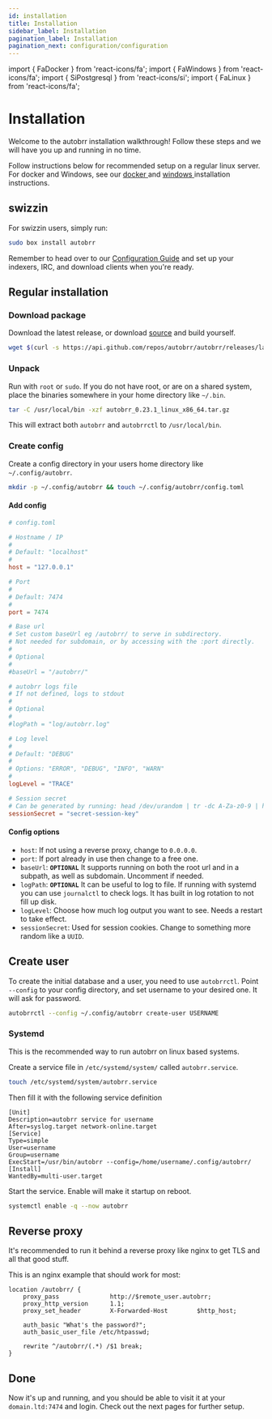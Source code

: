 ```yaml
---
id: installation
title: Installation
sidebar_label: Installation
pagination_label: Installation
pagination_next: configuration/configuration
---
```


import { FaDocker } from 'react-icons/fa';
import { FaWindows } from 'react-icons/fa';
import { SiPostgresql } from 'react-icons/si';
import { FaLinux } from 'react-icons/fa';

# Installation <FaLinux />

Welcome to the autobrr installation walkthrough!
Follow these steps and we will have you up and running in no time.

Follow instructions below for recommended setup on a regular linux server.  
For docker and Windows, see our [docker <FaDocker />](/getting-started/docker) and [windows <FaWindows />](/getting-started/windows) installation instructions.

## swizzin

For swizzin users, simply run:

```bash
sudo box install autobrr
```

Remember to head over to our [Configuration Guide](/configuration/indexers) and set up your indexers, IRC, and download clients when you're ready.

## Regular installation

### Download package

Download the latest release, or download [source](https://github.com/autobrr/autobrr/releases/latest) and build yourself.

```bash
wget $(curl -s https://api.github.com/repos/autobrr/autobrr/releases/latest | grep download | grep linux_x86_64 | cut -d\" -f4)
```

### Unpack

Run with `root` or `sudo`. If you do not have root, or are on a shared system, place the binaries somewhere in your home directory like `~/.bin`.

```bash
tar -C /usr/local/bin -xzf autobrr_0.23.1_linux_x86_64.tar.gz
```

This will extract both `autobrr` and `autobrrctl` to `/usr/local/bin`.

### Create config

Create a config directory in your users home directory like `~/.config/autobrr`.

```bash
mkdir -p ~/.config/autobrr && touch ~/.config/autobrr/config.toml
```

#### Add config

```toml
# config.toml

# Hostname / IP
#
# Default: "localhost"
#
host = "127.0.0.1"

# Port
#
# Default: 7474
#
port = 7474

# Base url
# Set custom baseUrl eg /autobrr/ to serve in subdirectory.
# Not needed for subdomain, or by accessing with the :port directly.
#
# Optional
#
#baseUrl = "/autobrr/"

# autobrr logs file
# If not defined, logs to stdout
#
# Optional
#
#logPath = "log/autobrr.log"

# Log level
#
# Default: "DEBUG"
#
# Options: "ERROR", "DEBUG", "INFO", "WARN"
#
logLevel = "TRACE"

# Session secret
# Can be generated by running: head /dev/urandom | tr -dc A-Za-z0-9 | head -c16
sessionSecret = "secret-session-key"
```

#### Config options

- `host`: If not using a reverse proxy, change to `0.0.0.0`.
- `port`: If port already in use then change to a free one.
- `baseUrl`: **`OPTIONAL`** It supports running on both the root url and in a subpath, as well as subdomain. Uncomment if needed.
- `logPath`: **`OPTIONAL`** It can be useful to log to file. If running with systemd you can use `journalctl` to check logs. It has built in log rotation to not fill up disk.
- `logLevel`: Choose how much log output you want to see. Needs a restart to take effect.
- `sessionSecret`: Used for session cookies. Change to something more random like a `UUID`.

## Create user

To create the initial database and a user, you need to use `autobrrctl`. Point `--config` to your config directory, and set username to your desired one. It will ask for password.

```bash
autobrrctl --config ~/.config/autobrr create-user USERNAME
```

### Systemd

This is the recommended way to run autobrr on linux based systems.

Create a service file in `/etc/systemd/system/` called `autobrr.service`.

```bash
touch /etc/systemd/system/autobrr.service
```

Then fill it with the following service definition

```systemd title="/etc/systemd/system/autobrr.service"
[Unit]
Description=autobrr service for username
After=syslog.target network-online.target
[Service]
Type=simple
User=username
Group=username
ExecStart=/usr/bin/autobrr --config=/home/username/.config/autobrr/
[Install]
WantedBy=multi-user.target
```

Start the service. Enable will make it startup on reboot.

```bash
systemctl enable -q --now autobrr
```

## Reverse proxy

It's recommended to run it behind a reverse proxy like nginx to get TLS and all that good stuff.

This is an nginx example that should work for most:

```nginx
location /autobrr/ {
    proxy_pass              http://$remote_user.autobrr;
    proxy_http_version      1.1;
    proxy_set_header        X-Forwarded-Host        $http_host;

    auth_basic "What's the password?";
    auth_basic_user_file /etc/htpasswd;

    rewrite ^/autobrr/(.*) /$1 break;
}
```

## Done

Now it's up and running, and you should be able to visit it at your `domain.ltd:7474` and login. Check out the next pages for further setup.
